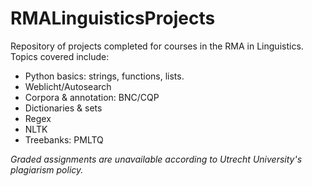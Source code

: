 # RMALinguisticsProjects

Repository of projects completed for courses in the RMA in Linguistics. Topics covered include:
- Python basics: strings, functions, lists.
- Weblicht/Autosearch
- Corpora & annotation: BNC/CQP
- Dictionaries & sets
- Regex
- NLTK
- Treebanks: PMLTQ

*Graded assignments are unavailable according to Utrecht University's plagiarism policy.*
